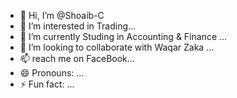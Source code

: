 - 👋 Hi, I’m @Shoaib-C
- 👀 I’m interested in Trading...
- 🌱 I’m currently Studing in Accounting & Finance ...
- 💞️ I’m looking to collaborate with Waqar Zaka ...
- 📫  reach me  on FaceBook...
- 😄 Pronouns: ...
- ⚡ Fun fact: ...

<!---
Shoaib-C/Shoaib-C is a ✨ special ✨ repository because its `README.md` (this file) appears on your GitHub profile.
You can click the Preview link to take a look at your changes.
--->
